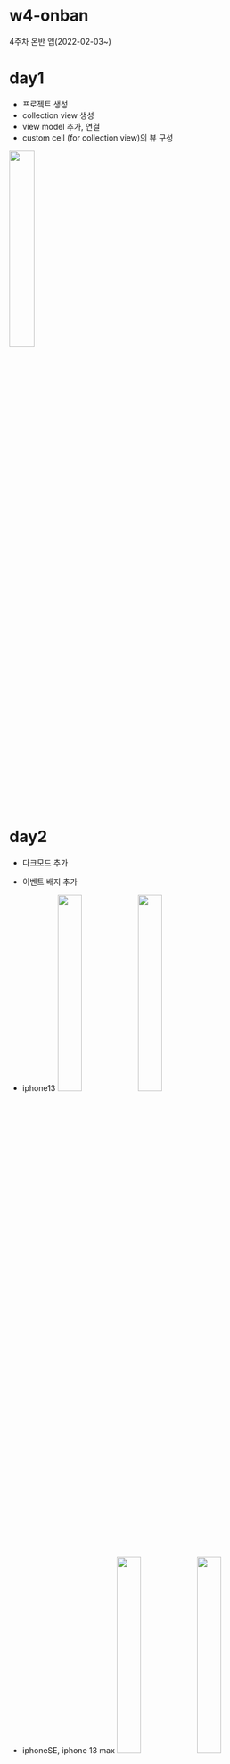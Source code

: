 # w4-onban
4주차 온반 앱(2022-02-03~)

# day1
- 프로젝트 생성
- collection view 생성
- view model 추가, 연결
- custom cell (for collection view)의 뷰 구성
<image src="https://images.velog.io/images/lauren-c/post/37236c7e-92d1-4474-9b38-0f786727f239/image.png" width=30%>


# day2
- 다크모드 추가
- 이벤트 배지 추가
- iphone13
<image src="https://user-images.githubusercontent.com/95681572/152483444-550f6461-d9b8-4fea-bb1c-eb39abb76461.png" width=30%><image src="https://user-images.githubusercontent.com/95681572/152483405-bef38e3d-a598-4e95-bd06-43255694b248.png" width=30%>

- iphoneSE, iphone 13 max
<image src="https://user-images.githubusercontent.com/95681572/152483539-b9bc5407-cd50-49b3-9072-13875078b1dc.png" width=30%><image src="https://user-images.githubusercontent.com/95681572/152483181-055806bb-7294-4b6e-9228-255aa807bf1c.png" width=30%>

# day3
- Toaster 이용하여 아이템 클릭시 타이틀 메뉴와 최종 가격 정보 표시
- local json 파일 대신 네트워크 요청을 통해 item list 가져오도록 수정
- caches directory에 이미지 파일 저장
<image src="https://user-images.githubusercontent.com/95681572/152725704-6772a6d9-6393-4f14-9ba7-3fd9c4b9d762.png" width=30%>

# day4
- navigation controller 추가
- 상세페이지 뷰 구현
- 상세 페이지에 scroll view 추가 
![2022-02-08 20 00 41](https://user-images.githubusercontent.com/95681572/152974414-1a8e6cf7-5d25-4ae7-98e8-79314d7abfd2.gif)
